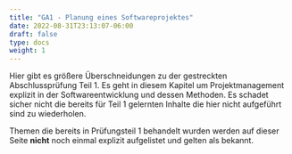 ```yaml
---
title: "GA1 - Planung eines Softwareprojektes"
date: 2022-08-31T23:13:07-06:00
draft: false
type: docs
weight: 1
---
```


Hier gibt es größere Überschneidungen zu der gestreckten Abschlussprüfung Teil 1. Es geht in diesem Kapitel um Projektmanagement explizit in der Softwareentwicklung und dessen Methoden. Es schadet sicher nicht die bereits für Teil 1 gelernten Inhalte die hier nicht aufgeführt sind zu wiederholen.  
  
Themen die bereits in Prüfungsteil 1 behandelt wurden werden auf dieser Seite **nicht** noch einmal explizit aufgelistet und gelten als bekannt.
